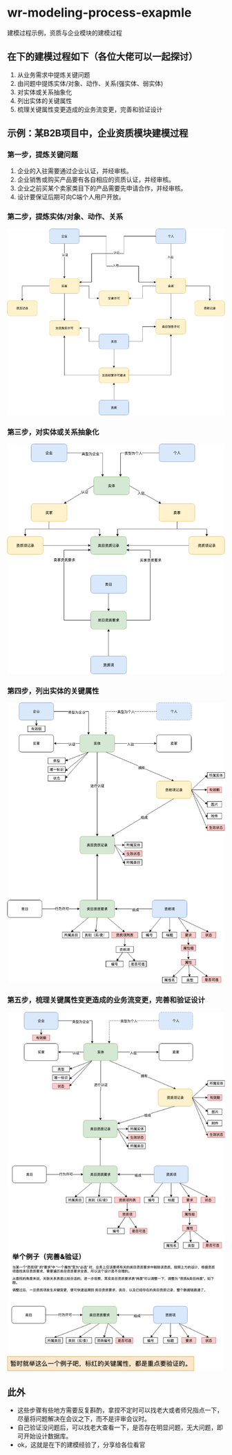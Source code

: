 # wr-modeling-process-exapmle
建模过程示例，资质与企业模块的建模过程

## 在下的建模过程如下（各位大佬可以一起探讨）

1. 从业务需求中提炼关键问题
2. 由问题中提炼实体/对象、动作、关系(强实体、弱实体)
3. 对实体或关系抽象化
4. 列出实体的关键属性
5. 梳理关键属性变更造成的业务流变更，完善和验证设计

## 示例：某B2B项目中，企业资质模块建模过程

### 第一步，提炼关键问题
1. 企业的入驻需要通过企业认证，并经审核。
2. 企业销售或购买产品要有各自相应的资质认证，并经审核。
3. 企业之前买某个卖家类目下的产品需要先申请合作，并经审核。
4. 设计要保证后期可向C端个人用户开放。


### 第二步，提炼实体/对象、动作、关系

![image](资质模块建模-强弱实体与关系.png)

### 第三步，对实体或关系抽象化

![image](资质企业建模-抽象实体与关系.png)

### 第四步，列出实体的关键属性

![image](资质企业建模-列出关键属性.png)

### 第五步，梳理关键属性变更造成的业务流变更，完善和验证设计

![image](资质企业建模-完善验证.png)


## 此外
- 这些步骤有些地方需要反复斟酌，拿捏不定时可以找老大或者师兄指点一下，尽量将问题解决在会议之下，而不是评审会议时。
- 自己验证没问题后，可以找老大查看一下，是否存在明显问题，无大问题，即可开始设计数据库。
- ok，这就是在下的建模经验了，分享给各位看官
